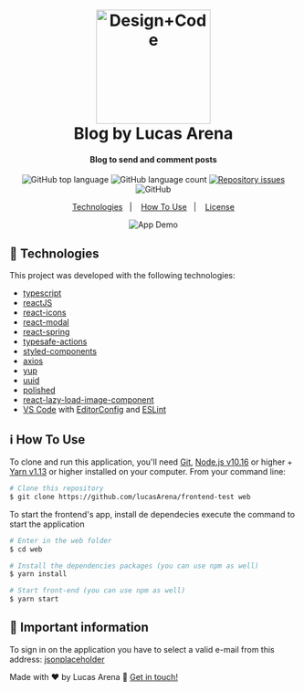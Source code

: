<h1 align="center">
    <img alt="Design+Code" src="https://res.cloudinary.com/lucasarena/image/upload/v1639578879/Logos/logo_s1t335.svg" width="200" />
    <br>
    Blog by Lucas Arena
</h1>

<h4 align="center">
  Blog to send and comment posts
</h4>
<p align="center">
  <img alt="GitHub top language" src="https://img.shields.io/github/languages/top/lukemorales/react-native-design-code.svg">

  <img alt="GitHub language count" src="https://img.shields.io/github/languages/count/lukemorales/react-native-design-code.svg">

  <a href="https://github.com/lukemorales/react-native-design-code/issues">
    <img alt="Repository issues" src="https://img.shields.io/github/issues/lukemorales/react-native-design-code.svg">
  </a>

  <img alt="GitHub" src="https://img.shields.io/github/license/lukemorales/react-native-design-code.svg">
</p>

<p align="center">
  <a href="#rocket-technologies">Technologies</a>&nbsp;&nbsp;&nbsp;|&nbsp;&nbsp;&nbsp;
  <a href="#information_source-how-to-use">How To Use</a>&nbsp;&nbsp;&nbsp;|&nbsp;&nbsp;&nbsp;
  <a href="#memo-license">License</a>
</p>

<p align="center">
  <img alt="App Demo" src="https://res.cloudinary.com/lucasarena/image/upload/v1639580668/Repositories/AirLiquide%20Teste/gif_airliquide_flgjyb.gif">
</p>

## :rocket: Technologies

This project was developed with the following technologies:
-  [typescript](https://github.com/microsoft/TypeScript)
-  [reactJS](https://github.com/facebook/react)
-  [react-icons](https://github.com/react-icons/react-icons)
-  [react-modal](https://github.com/reactjs/react-modal)
-  [react-spring](https://github.com/pmndrs/react-spring)
-  [typesafe-actions](https://github.com/piotrwitek/typesafe-actions)
-  [styled-components](https://www.styled-components.com/)
-  [axios](https://github.com/axios/axios)
-  [yup](https://github.com/jquense/yup)
-  [uuid](https://github.com/uuidjs/uuid)
-  [polished](https://github.com/styled-components/polished)
-  [react-lazy-load-image-component](https://github.com/Aljullu/react-lazy-load-image-component)
-  [VS Code][vc] with [EditorConfig][vceditconfig] and [ESLint][vceslint]

## :information_source: How To Use

To clone and run this application, you'll need [Git](https://git-scm.com), [Node.js v10.16][nodejs] or higher + [Yarn v1.13][yarn] or higher installed on your computer. From your command line:

```bash
# Clone this repository
$ git clone https://github.com/lucasArena/frontend-test web
```


To start the frontend's app, install de dependecies execute the command to start the application

```bash
# Enter in the web folder 
$ cd web

# Install the dependencies packages (you can use npm as well)
$ yarn install

# Start front-end (you can use npm as well)
$ yarn start
```

## :loudspeaker: Important information

To sign in on the application you have to select a valid e-mail from this address: [jsonplaceholder](https://jsonplaceholder.typicode.com/users)

Made with ♥ by Lucas Arena :wave: [Get in touch!](https://www.linkedin.com/in/lucas-arena-771959136/)

[nodejs]: https://nodejs.org/
[yarn]: https://yarnpkg.com/
[vc]: https://code.visualstudio.com/
[vceditconfig]: https://marketplace.visualstudio.com/items?itemName=EditorConfig.EditorConfig
[vceslint]: https://marketplace.visualstudio.com/items?itemName=dbaeumer.vscode-eslint
